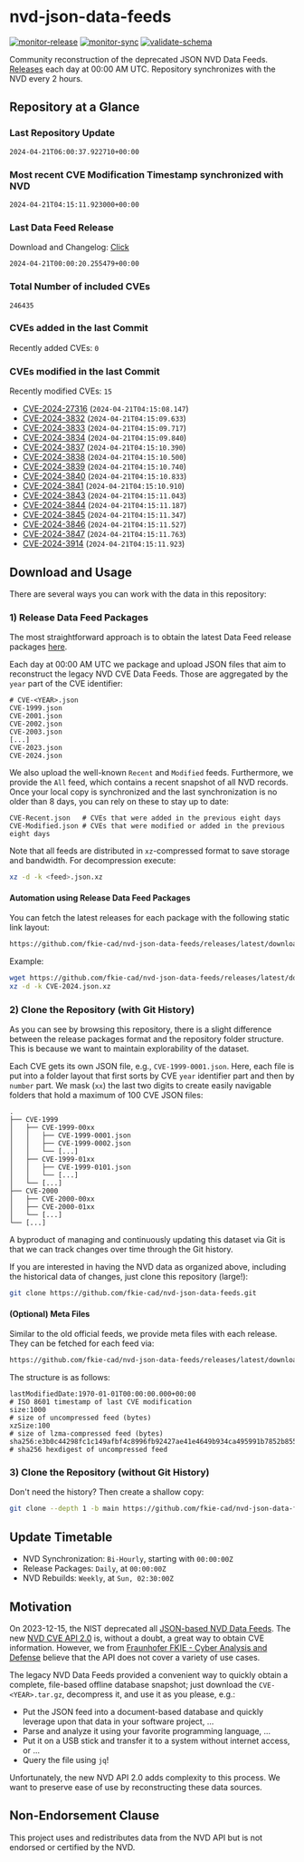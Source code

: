 # nvd-json-data-feeds

[![monitor-release](https://github.com/fkie-cad/nvd-json-data-feeds/actions/workflows/monitor_release.yml/badge.svg)](https://github.com/fkie-cad/nvd-json-data-feeds/actions/workflows/monitor_release.yml)
[![monitor-sync](https://github.com/fkie-cad/nvd-json-data-feeds/actions/workflows/monitor_sync.yml/badge.svg)](https://github.com/fkie-cad/nvd-json-data-feeds/actions/workflows/monitor_sync.yml)
[![validate-schema](https://github.com/fkie-cad/nvd-json-data-feeds/actions/workflows/validate_schema.yml/badge.svg)](https://github.com/fkie-cad/nvd-json-data-feeds/actions/workflows/validate_schema.yml)

Community reconstruction of the deprecated JSON NVD Data Feeds.
[Releases](https://github.com/fkie-cad/nvd-json-data-feeds/releases/latest) each day at 00:00 AM UTC.
Repository synchronizes with the NVD every 2 hours.

## Repository at a Glance

### Last Repository Update

```plain
2024-04-21T06:00:37.922710+00:00
```

### Most recent CVE Modification Timestamp synchronized with NVD

```plain
2024-04-21T04:15:11.923000+00:00
```

### Last Data Feed Release

Download and Changelog: [Click](https://github.com/fkie-cad/nvd-json-data-feeds/releases/latest)

```plain
2024-04-21T00:00:20.255479+00:00
```

### Total Number of included CVEs

```plain
246435
```

### CVEs added in the last Commit

Recently added CVEs: `0`



### CVEs modified in the last Commit

Recently modified CVEs: `15`

- [CVE-2024-27316](CVE-2024/CVE-2024-273xx/CVE-2024-27316.json) (`2024-04-21T04:15:08.147`)
- [CVE-2024-3832](CVE-2024/CVE-2024-38xx/CVE-2024-3832.json) (`2024-04-21T04:15:09.633`)
- [CVE-2024-3833](CVE-2024/CVE-2024-38xx/CVE-2024-3833.json) (`2024-04-21T04:15:09.717`)
- [CVE-2024-3834](CVE-2024/CVE-2024-38xx/CVE-2024-3834.json) (`2024-04-21T04:15:09.840`)
- [CVE-2024-3837](CVE-2024/CVE-2024-38xx/CVE-2024-3837.json) (`2024-04-21T04:15:10.390`)
- [CVE-2024-3838](CVE-2024/CVE-2024-38xx/CVE-2024-3838.json) (`2024-04-21T04:15:10.500`)
- [CVE-2024-3839](CVE-2024/CVE-2024-38xx/CVE-2024-3839.json) (`2024-04-21T04:15:10.740`)
- [CVE-2024-3840](CVE-2024/CVE-2024-38xx/CVE-2024-3840.json) (`2024-04-21T04:15:10.833`)
- [CVE-2024-3841](CVE-2024/CVE-2024-38xx/CVE-2024-3841.json) (`2024-04-21T04:15:10.910`)
- [CVE-2024-3843](CVE-2024/CVE-2024-38xx/CVE-2024-3843.json) (`2024-04-21T04:15:11.043`)
- [CVE-2024-3844](CVE-2024/CVE-2024-38xx/CVE-2024-3844.json) (`2024-04-21T04:15:11.187`)
- [CVE-2024-3845](CVE-2024/CVE-2024-38xx/CVE-2024-3845.json) (`2024-04-21T04:15:11.347`)
- [CVE-2024-3846](CVE-2024/CVE-2024-38xx/CVE-2024-3846.json) (`2024-04-21T04:15:11.527`)
- [CVE-2024-3847](CVE-2024/CVE-2024-38xx/CVE-2024-3847.json) (`2024-04-21T04:15:11.763`)
- [CVE-2024-3914](CVE-2024/CVE-2024-39xx/CVE-2024-3914.json) (`2024-04-21T04:15:11.923`)


## Download and Usage

There are several ways you can work with the data in this repository:

### 1) Release Data Feed Packages

The most straightforward approach is to obtain the latest Data Feed release packages [here](https://github.com/fkie-cad/nvd-json-data-feeds/releases/latest).

Each day at 00:00 AM UTC we package and upload JSON files that aim to reconstruct the legacy NVD CVE Data Feeds.
Those are aggregated by the `year` part of the CVE identifier:

```
# CVE-<YEAR>.json
CVE-1999.json
CVE-2001.json
CVE-2002.json
CVE-2003.json
[...]
CVE-2023.json
CVE-2024.json
```

We also upload the well-known `Recent` and `Modified` feeds.
Furthermore, we provide the `All` feed, which contains a recent snapshot of all NVD records.
Once your local copy is synchronized and the last synchronization is no older than 8 days, you can rely on these to stay up to date:

```plain
CVE-Recent.json   # CVEs that were added in the previous eight days
CVE-Modified.json # CVEs that were modified or added in the previous eight days
```

Note that all feeds are distributed in `xz`-compressed format to save storage and bandwidth.
For decompression execute:

```sh
xz -d -k <feed>.json.xz
```

#### Automation using Release Data Feed Packages

You can fetch the latest releases for each package with the following static link layout:

```sh
https://github.com/fkie-cad/nvd-json-data-feeds/releases/latest/download/CVE-<YEAR>.json.xz
```

Example:

```sh
wget https://github.com/fkie-cad/nvd-json-data-feeds/releases/latest/download/CVE-2024.json.xz
xz -d -k CVE-2024.json.xz
```

### 2) Clone the Repository (with Git History)

As you can see by browsing this repository, there is a slight difference between the release packages format and the repository folder structure.
This is because we want to maintain explorability of the dataset.

Each CVE gets its own JSON file, e.g., `CVE-1999-0001.json`.
Here, each file is put into a folder layout that first sorts by CVE `year` identifier part and then by `number` part.
We mask (`xx`) the last two digits to create easily navigable folders that hold a maximum of 100 CVE JSON files:

```plain
.
├── CVE-1999
│   ├── CVE-1999-00xx
│   │   ├── CVE-1999-0001.json
│   │   ├── CVE-1999-0002.json
│   │   └── [...]
│   ├── CVE-1999-01xx
│   │   ├── CVE-1999-0101.json
│   │   └── [...]
│   └── [...]
├── CVE-2000
│   ├── CVE-2000-00xx
│   ├── CVE-2000-01xx
│   └── [...]
└── [...]
```

A byproduct of managing and continuously updating this dataset via Git is that we can track changes over time through the Git history.

If you are interested in having the NVD data as organized above, including the historical data of changes, just clone this repository (large!):

```sh
git clone https://github.com/fkie-cad/nvd-json-data-feeds.git
```

#### (Optional) Meta Files

Similar to the old official feeds, we provide meta files with each release. They can be fetched for each feed via:

```sh
https://github.com/fkie-cad/nvd-json-data-feeds/releases/latest/download/CVE-<YEAR>.meta
```

The structure is as follows:

```plain
lastModifiedDate:1970-01-01T00:00:00.000+00:00                          # ISO 8601 timestamp of last CVE modification
size:1000                                                               # size of uncompressed feed (bytes)
xzSize:100                                                              # size of lzma-compressed feed (bytes)
sha256:e3b0c44298fc1c149afbf4c8996fb92427ae41e4649b934ca495991b7852b855 # sha256 hexdigest of uncompressed feed
```

### 3) Clone the Repository (without Git History)

Don't need the history? Then create a shallow copy:

```sh
git clone --depth 1 -b main https://github.com/fkie-cad/nvd-json-data-feeds.git
```


## Update Timetable

* NVD Synchronization: `Bi-Hourly`, starting with `00:00:00Z`
* Release Packages: `Daily`, at `00:00:00Z`
* NVD Rebuilds: `Weekly`, at `Sun, 02:30:00Z`


## Motivation

On 2023-12-15, the NIST deprecated all [JSON-based NVD Data Feeds](https://nvd.nist.gov/vuln/data-feeds#divRetirementBanner-1).
The new [NVD CVE API 2.0](https://nvd.nist.gov/developers/vulnerabilities) is, without a doubt, a great way to obtain CVE information.
However, we from [Fraunhofer FKIE - Cyber Analysis and Defense](https://www.fkie.fraunhofer.de/en/departments/cad.html) believe that the API does not cover a variety of use cases.

The legacy NVD Data Feeds provided a convenient way to quickly obtain a complete, file-based offline database snapshot; just download the `CVE-<YEAR>.tar.gz`, decompress it, and use it as you please, e.g.:

- Put the JSON feed into a document-based database and quickly leverage upon that data in your software project, ...
- Parse and analyze it using your favorite programming language, ...
- Put it on a USB stick and transfer it to a system without internet access, or ...
- Query the file using `jq`!

Unfortunately, the new NVD API 2.0 adds complexity to this process.
We want to preserve ease of use by reconstructing these data sources.

## Non-Endorsement Clause

This project uses and redistributes data from the NVD API but is not endorsed or certified by the NVD.